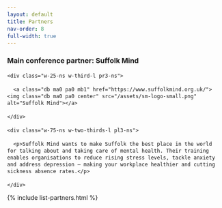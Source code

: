 ```yaml
---
layout: default
title: Partners
nav-order: 8
full-width: true
---
```


<article class="pa3 bg-light-gray shadow-4 ba b--moon-gray mv4">

  <h3 class="lh-title f4 mt0 mb2">Main conference partner: Suffolk Mind</h3>

  <div class="flex-ns items-center-ns">

    <div class="w-25-ns w-third-l pr3-ns">

      <a class="db ma0 pa0 mb1" href="https://www.suffolkmind.org.uk/"><img class="db ma0 pa0 center" src="/assets/sm-logo-small.png" alt="Suffolk Mind"></a>

    </div>

    <div class="w-75-ns w-two-thirds-l pl3-ns">

      <p>Suffolk Mind wants to make Suffolk the best place in the world for talking about and taking care of mental health. Their training enables organisations to reduce rising stress levels, tackle anxiety and address depression – making your workplace healthier and cutting sickness absence rates.</p>

    </div>

  </div>

</article>


{% include list-partners.html %}
